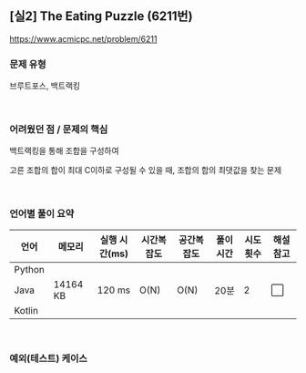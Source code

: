## [실2] The Eating Puzzle (6211번)

https://www.acmicpc.net/problem/6211

### 문제 유형

브루트포스, 백트랙킹

<br>

### 어려웠던 점 / 문제의 핵심

백트랙킹을 통해 조합을 구성하여

고른 조합의 합이 최대 C이하로 구성될 수 있을 때, 조합의 합의 최댓값을 찾는 문제

<br>

### 언어별 풀이 요약

| 언어   | 메모리   | 실행 시간(ms) | 시간복잡도 | 공간복잡도 | 풀이 시간 | 시도 횟수 | 해설 참고            |
| ------ | -------- | ------------- | ---------- | ---------- | --------- | --------- | -------------------- |
| Python |          |               |            |            |           |           |                      |
| Java   | 14164 KB | 120 ms        | O(N)       | O(N)       | 20분      | 2         | :white_large_square: |
| Kotlin |          |               |            |            |           |           |                      |

<br>

### 예외(테스트) 케이스

```
```


